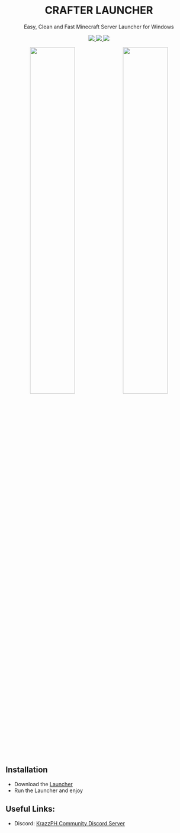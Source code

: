 <h1 align="center">
  CRAFTER LAUNCHER
</h1>
<p align="center">  
 Easy, Clean and Fast Minecraft Server Launcher for Windows
</p>
<p align="center">
  <a href="https://discord.gg/E5sHNCQGPe">
    <img src="https://img.shields.io/discord/1173195579736723496?color=brightgreen&logo=discord">
  </a>
  <a href="https://github.com/ChristianKern97/Fork/releases">
    <img src="https://img.shields.io/github/v/release/ChristianKern97/Fork?color=brightgreen&include_prereleases">
  </a>
  <a href="https://github.com/ChristianKern97/Fork/blob/master/LICENSE">
    <img src="https://img.shields.io/github/license/ChristianKern97/Fork?color=brightgreen">
  </a>
</p>
  
<p align="center">
  <img src="https://www.fork.gg/data/screenshots/aterminal.png" width="49%" />
  <img src="https://www.fork.gg/data/screenshots/settings1.png" width="49%" />
</p>
  



## Installation
- Download the [Launcher](https://api.fork.gg/download/launcher) 
- Run the Launcher and enjoy

## Useful Links:
- Discord: [KrazzPH Community Discord Server](https://discord.gg/E5sHNCQGPe)

